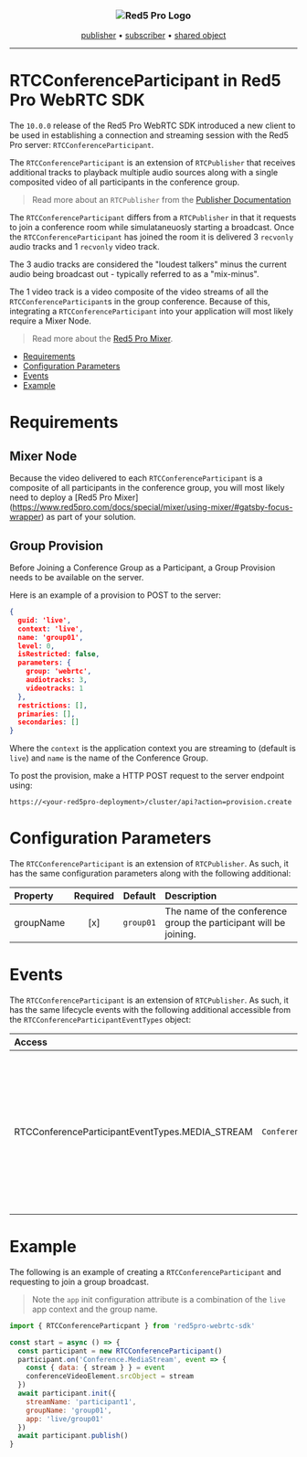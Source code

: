 <h3 align="center">
  <img src="assets/red5pro_logo.png" alt="Red5 Pro Logo" />
</h3>
<p align="center">
  <a href="PUBLISHER_README.md">publisher</a> &bull;
  <a href="SUBSCRIBER_README.md">subscriber</a> &bull;
  <a href="SHARED_OBJECT_README.md">shared object</a>
</p>

---

# RTCConferenceParticipant in Red5 Pro WebRTC SDK

The `10.0.0` release of the Red5 Pro WebRTC SDK introduced a new client to be used in establishing a connection and streaming session with the Red5 Pro server: `RTCConferenceParticipant`.

The `RTCConferenceParticipant` is an extension of `RTCPublisher` that receives additional tracks to playback multiple audio sources along with a single composited video of all participants in the conference group.

> Read more about an `RTCPublisher` from the [Publisher Documentation](PUBLISHER_README.md)

The `RTCConferenceParticipant` differs from a `RTCPublisher` in that it requests to join a conference room while simulataneuosly starting a broadcast. Once the `RTCConferenceParticipant` has joined the room it is delivered 3 `recvonly` audio tracks and 1 `recvonly` video track.

The 3 audio tracks are considered the "loudest talkers" minus the current audio being broadcast out - typically referred to as a "mix-minus".

The 1 video track is a video composite of the video streams of all the `RTCConferenceParticipant`s in the group conference. Because of this, integrating a `RTCConferenceParticipant` into your application will most likely require a Mixer Node.

> Read more about the [Red5 Pro Mixer](https://www.red5pro.com/docs/special/mixer/using-mixer/#gatsby-focus-wrapper).

* [Requirements](#requirements)
* [Configuration Parameters](#configuration-parameters)
* [Events](#events)
* [Example](#example)

# Requirements

## Mixer Node

Because the video delivered to each `RTCConferenceParticipant` is a composite of all participants in the conference group, you will most likely need to deploy a [Red5 Pro Mixer] (https://www.red5pro.com/docs/special/mixer/using-mixer/#gatsby-focus-wrapper) as part of your solution.

## Group Provision

Before Joining a Conference Group as a Participant, a Group Provision needs to be available on the server.

Here is an example of a provision to POST to the server:

```json
{
  guid: 'live',
  context: 'live',
  name: 'group01',
  level: 0,
  isRestricted: false,
  parameters: {
    group: 'webrtc',
    audiotracks: 3, 
    videotracks: 1
  },
  restrictions: [],
  primaries: [],
  secondaries: []
}
```

Where the `context` is the application context you are streaming to (default is `live`) and `name` is the name of the Conference Group.

To post the provision, make a HTTP POST request to the server endpoint using:

```
https://<your-red5pro-deployment>/cluster/api?action=provision.create
```

# Configuration Parameters

The `RTCConferenceParticipant` is an extension of `RTCPublisher`. As such, it has the same configuration parameters along with the following additional:

| Property | Required | Default | Description |
| :--- | :---: | :---: | :--- |
| groupName | [x] | `group01` | The name of the conference group the participant will be joining. |

# Events

The `RTCConferenceParticipant` is an extension of `RTCPublisher`. As such, it has the same lifecycle events with the following additional accessible from the `RTCConferenceParticipantEventTypes` object:

| Access | Name | Meaning |
| :--- | :---: | :--- |
| RTCConferenceParticipantEventTypes.MEDIA_STREAM | `Conference.MediaStream` | The event will be fired once the `MediaStream` assembled with the 3 audio tracks and 1 composite video track is delivered to the `RTCConferenceParticipant`. The `MediaStream` will be accessible from the event on `data.stream` and can be used to assign as the `srcObject` to an HTML `video` element for playback. |

# Example

The following is an example of creating a `RTCConferenceParticipant` and requesting to join a group broadcast.

> Note the `app` init configuration attribute is a combination of the `live` app context and the group name.

```js
import { RTCConferenceParticpant } from 'red5pro-webrtc-sdk'

const start = async () => {
  const participant = new RTCConferenceParticipant()
  participant.on('Conference.MediaStream', event => {
    const { data: { stream } } = event
    conferenceVideoElement.srcObject = stream
  })
  await participant.init({
    streamName: 'participant1',
    groupName: 'group01',
    app: 'live/group01'
  })
  await participant.publish()
}
```
